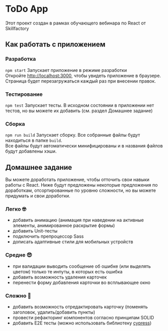 # ToDo App

Этот проект создан в рамках обучающего вебинара по React от Skillfactory

## Как работать с приложением

### Разработка

`npm start`
Запускает приложение в режиме разработки\
Откройте [http://localhost:3000](http://localhost:3000), чтобы увидеть приложение в браузере.\
Страница будет перезагружаться каждый раз при внесении правок.

### Тестирование

`npm test`
Запускает тесты. В исходном состоянии в приложении нет тестов, но вы можете их добавить (см. раздел Домашнее задание)

### Сборка

`npm run build`
Запускает сборку. Все собранные файлы будут находиться в папке `build`.\
Все файлы будут автоматически минифицированы и в названия файлов будут добавлены хэши.

## Домашнее задание

Вы можете доработать приложение, чтобы отточить свои навыки работы с React. Ниже будут предложены некоторые предложения по доработкам, отсортированные по уровню сложности, но вы можете придумать и свои доработки.

### Легко 🤓

- добавить анимацию (анимация при наведении на активные элементы, анимированное раскрытие формы)
- добавить Unit-тесты
- подключить препроцессор Sass
- дописать адаптивные стили для мобильных устройств

### Средне 😎

- при валидации выводить сообщение об ошибке (или выделять цветом) только те инпуты, в которых есть ошибка
- добавить возможность удаления карточек
- перенести форму добавления карточки во всплывающее окно

### Сложно 🤩

- добавить возможность отредактировать карточку (поменять заголовок, удалить/добавить пункты)
- провести рефакторинг компонентов согласно принципам SOLID
- добавить E2E тесты (можно использовать библиотеку [cypress](https://www.cypress.io/))